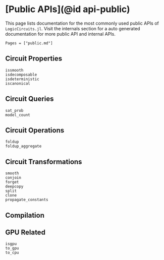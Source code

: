 # [Public APIs](@id api-public)

This page lists documentation for the most commonly used public APIs of `LogicCircuits.jl`. Visit the internals section for a auto generated documentation for more public API and internal APIs.

```@contents
Pages = ["public.md"]
```

## Circuit Properties

```@docs
issmooth
isdecomposable
isdeterministic
iscanonical
```

## Circuit Queries

```@docs
sat_prob
model_count
```

## Circuit Operations

```@docs
foldup
foldup_aggregate
```

## Circuit Transformations

```@docs
smooth
conjoin
forget
deepcopy
split
clone
propagate_constants
```

## Compilation

## GPU Related

```@docs
isgpu
to_gpu
to_cpu
```
